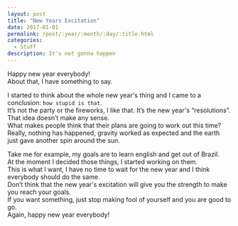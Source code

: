 ```yaml
---
layout: post
title: "New Years Excitation"
date: 2017-01-01
permalink: /post/:year/:month/:day/:title.html
categories:
  - Stuff
description: It's not gonna happen
---
```

<!-- Testing -->
Happy new year everybody!  
About that, I have something to say.  

I started to think about the whole new year's thing and I came to a conclusion: `how stupid is that`.  
It’s not the party or the fireworks, I like that. It’s the new year's “resolutions”.  
That idea doesn’t make any sense.  
What makes people think that their plans are going to work out this time?  
Really, nothing has happened, gravity worked as expected and the earth just gave another spin around the sun.  

Take me for example, my goals are to learn english and get out of Brazil.  
At the moment I decided those things, I started working on them.  
This is what I want, I have no time to wait for the new year and I think everybody should do the same.  
Don’t think that the new year's excitation will give you the strength to make you reach your goals.  
If you want something, just stop making fool of yourself and you are good to go.  
Again, happy new year everybody!
